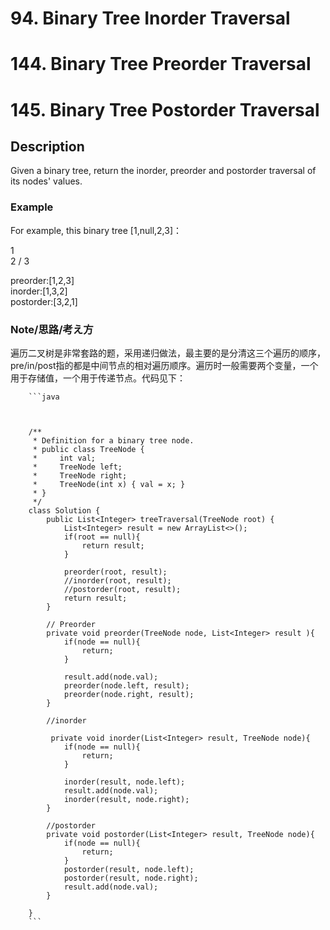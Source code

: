 # 94. Binary Tree Inorder Traversal
# 144. Binary Tree Preorder Traversal
# 145. Binary Tree Postorder Traversal

## Description

Given a binary tree, return the inorder, preorder and postorder traversal of its nodes' values.

### Example

For example, this binary tree [1,null,2,3]：

   1
    \
     2
    /
   3

preorder:[1,2,3]  
inorder:[1,3,2]  
postorder:[3,2,1]

### Note/思路/考え方

遍历二叉树是非常套路的题，采用递归做法，最主要的是分清这三个遍历的顺序，pre/in/post指的都是中间节点的相对遍历顺序。遍历时一般需要两个变量，一个用于存储值，一个用于传递节点。代码见下：  

		```java
		
		
		
		/**
		 * Definition for a binary tree node.
		 * public class TreeNode {
		 *     int val;
		 *     TreeNode left;
		 *     TreeNode right;
		 *     TreeNode(int x) { val = x; }
		 * }
		 */
		class Solution {
		    public List<Integer> treeTraversal(TreeNode root) {
		        List<Integer> result = new ArrayList<>();
		        if(root == null){
		            return result;
		        }
		        
		        preorder(root, result);
		        //inorder(root, result);
		        //postorder(root, result);
		        return result;
		    }
		    
		    // Preorder
		    private void preorder(TreeNode node, List<Integer> result ){
		        if(node == null){
		            return;
		        }
		        
		        result.add(node.val);
		        preorder(node.left, result);
		        preorder(node.right, result);
		    }
		
		    //inorder
		
		     private void inorder(List<Integer> result, TreeNode node){
		        if(node == null){
		            return;
		        }
		        
		        inorder(result, node.left);
		        result.add(node.val);
		        inorder(result, node.right);
		    }
		
		    //postorder
		    private void postorder(List<Integer> result, TreeNode node){
		        if(node == null){
		            return;
		        }
		        postorder(result, node.left);
		        postorder(result, node.right);
		        result.add(node.val);
		    }
		
		}
		```

